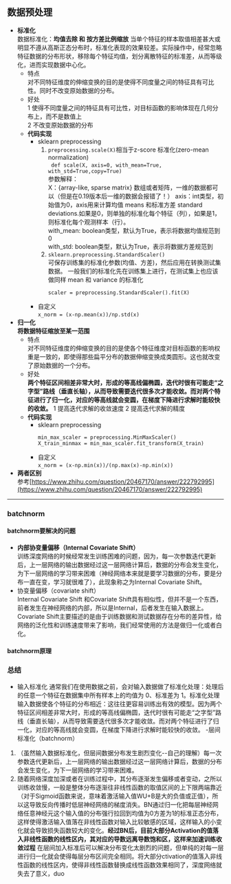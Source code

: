 ## 数据预处理
- **标准化**  
  数据标准化：**均值去除 和 按方差比例缩放**
  当单个特征的样本取值相差甚大或明显不遵从高斯正态分布时，标准化表现的效果较差。实际操作中，经常忽略特征数据的分布形状，移除每个特征均值，划分离散特征的标准差，从而等级化，进而实现数据中心化。  
  - 特点  
  对不同特征维度的伸缩变换的目的是使得不同度量之间的特征具有可比性。同时不改变原始数据的分布。  
  - 好处  
    1 使得不同度量之间的特征具有可比性，对目标函数的影响体现在几何分布上，而不是数值上    
    2 不改变原始数据的分布
   - **代码实现**  
     - sklearn preprocessing  
       1. `preprocessing.scale(X)`相当于z-score 标准化(zero-mean normalization)  
	          ```
	          def scale(X, axis=0, with_mean=True, with_std=True,copy=True)```  
          参数解释：  
          X：{array-like, sparse matrix} 数组或者矩阵，一维的数据都可以（但是在0.19版本后一维的数据会报错了！）
    axis：int类型，初始值为0，axis用来计算均值 means 和标准方差 standard deviations.如果是0，则单独的标准化每个特征（列），如果是1，则标准化每个观测样本（行）。  
    with_mean: boolean类型，默认为True，表示将数据均值规范到0  
    with_std: boolean类型，默认为True，表示将数据方差规范到
       2.  `sklearn.preprocessing.StandardScaler()`  
          可保存训练集的标准化参数(均值、方差)，然后应用在转换测试集数据。 一般我们的标准化先在训练集上进行，在测试集上也应该做同样 mean 和 variance 的标准化
	          ```
	          scaler = preprocessing.StandardScaler().fit(X)
	          ```
      - 自定义  
          ```x_norm = (x-np.mean(x))/np.std(x)  ```
 - **归一化**  
   **将数据特征缩放至某一范围**  
   - 特点  
     对不同特征维度的伸缩变换的目的是使各个特征维度对目标函数的影响权重是一致的，即使得那些扁平分布的数据伸缩变换成类圆形。这也就改变了原始数据的一个分布。
    - 好处  
      **两个特征区间相差非常大时，形成的等高线偏椭圆，迭代时很有可能走“之字型”路线（垂直长轴），从而导致需要迭代很多次才能收敛。而对两个特征进行了归一化，对应的等高线就会变圆，在梯度下降进行求解时能较快的收敛。**
       1 提高迭代求解的收敛速度
       2 提高迭代求解的精度
    - **代码实现**  
      - sklearn preprocessing  
        ```
        min_max_scaler = preprocessing.MinMaxScaler()
        X_train_minmax = min_max_scaler.fit_transform(X_train)
        ``` 
      - 自定义  
        ```x_norm = (x-np.min(x))/(np.max(x)-np.min(x))  ```
 - **两者区别**  
   参考[https://www.zhihu.com/question/20467170/answer/222792995](https://www.zhihu.com/question/20467170/answer/222792995)
--------------
### batchnorm  
#### batchnorm要解决的问题
- **内部协变量偏移（Internal Covariate Shift）**    
  训练深度网络的时候经常发生训练困难的问题，因为，每一次参数迭代更新后，上一层网络的输出数据经过这一层网络计算后，数据的分布会发生变化，为下一层网络的学习带来困难（神经网络本来就是要学习数据的分布，要是分布一直在变，学习就很难了），此现象称之为Internal Covariate Shift。
- 协变量偏移（covariate shift）  
  Internal Covariate Shift 和Covariate Shift具有相似性，但并不是一个东西，前者发生在神经网络的内部，所以是Internal，后者发生在输入数据上。Covariate Shift主要描述的是由于训练数据和测试数据存在分布的差异性，给网络的泛化性和训练速度带来了影响，我们经常使用的方法是做归一化或者白化。
#### batchnorm原理


### 总结  
- 输入标准化
通常我们在使用数据之前，会对输入数据做了标准化处理：处理后的任意一个特征在数据集中所有样本上的均值为 0、标准差为 1。标准化处理输入数据使各个特征的分布相近：这往往更容易训练出有效的模型。因为两个特征区间相差非常大时，形成的等高线偏椭圆，迭代时很有可能走“之字型”路线（垂直长轴），从而导致需要迭代很多次才能收敛。而对两个特征进行了归一化，对应的等高线就会变圆，在梯度下降进行求解时能较快的收敛。
-层间标准化（batchnorm）  
1. （虽然输入数据标准化，但层间数据分布发生剧烈变化--自己的理解）每一次参数迭代更新后，上一层网络的输出数据经过这一层网络计算后，数据的分布会发生变化，为下一层网络的学习带来困难。
2. 随着网络深度加深或者在训练过程中，其分布逐渐发生偏移或者变动，之所以训练收敛慢，一般是整体分布逐渐往非线性函数的取值区间的上下限两端靠近（对于Sigmoid函数来说，意味着激活输入值WU+B是大的负值或正值），所以这导致反向传播时低层神经网络的梯度消失。BN通过归一化把每层神经网络任意神经元这个输入值的分布强行拉回到均值为0方差为1的标准正态分布，这样使得激活输入值落在非线性函数对输入比较敏感的区域，这样输入的小变化就会导致损失函数较大的变化。**经过BN后，目前大部分Activation的值落入非线性函数的线性区内，其对应的导数远离导数饱和区，这样来加速训练收敛过程**
在层间加入标准后可以解决分布变化太剧烈的问题，但单纯的对每一层进行归一化就会使得每层分布区间完全相同。将大部分ctivation的值落入非线性函数的线性区内，使得非线性函数替换成线性函数效果相同了，深度网络就失去了意义，duo
<!--stackedit_data:
eyJoaXN0b3J5IjpbLTI4NzI2MjYzOSwxOTQzMzM5NjY1LC0xNj
YyOTQyOTg0LC0yNDkyNTkyNTcsLTg0OTUzODAzNiwtMTMxMDQz
MjMxNSwtOTQ1MzI1ODkxLC0xNDQ2Nzk0NTQsLTg3OTU3NTUzOC
wtNzEyMTgxNDAxLDEyNTQwMjk0MTksLTIwODg3NDY2MTIsMTg0
NDI5NTkzNCwtOTkzNTMwNDA3LDcwNDMwMDY2NiwtNDEyOTgxMz
ksMTI1MDY2NzgyNiwxMTQwOTcwMjc1LDcyNzkyMDI4MCw5NTI0
NTQzMTJdfQ==
-->